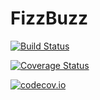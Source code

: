 # FizzBuzz

[![Build Status](https://travis-ci.org/harryscholes/FizzBuzz.jl.svg?branch=master)](https://travis-ci.org/harryscholes/FizzBuzz.jl)

[![Coverage Status](https://coveralls.io/repos/harryscholes/FizzBuzz.jl/badge.svg?branch=master&service=github)](https://coveralls.io/github/harryscholes/FizzBuzz.jl?branch=master)

[![codecov.io](http://codecov.io/github/harryscholes/FizzBuzz.jl/coverage.svg?branch=master)](http://codecov.io/github/harryscholes/FizzBuzz.jl?branch=master)
